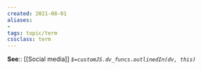 ```yaml
---
created: 2021-08-01
aliases:
-
tags: topic/term
cssclass: term
---
```




**See**:: [[Social media]]
*`$=customJS.dv_funcs.outlinedIn(dv, this)`*
